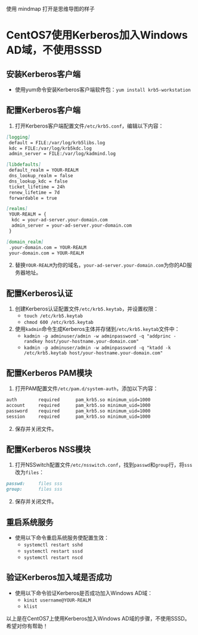 使用 mindmap 打开是思维导图的样子


# CentOS7使用Kerberos加入Windows AD域，不使用SSSD

## 安装Kerberos客户端
- 使用yum命令安装Kerberos客户端软件包：`yum install krb5-workstation`

## 配置Kerberos客户端
1. 打开Kerberos客户端配置文件`/etc/krb5.conf`，编辑以下内容：
```markdown
[logging]
 default = FILE:/var/log/krb5libs.log
 kdc = FILE:/var/log/krb5kdc.log
 admin_server = FILE:/var/log/kadmind.log

[libdefaults]
 default_realm = YOUR-REALM
 dns_lookup_realm = false
 dns_lookup_kdc = false
 ticket_lifetime = 24h
 renew_lifetime = 7d
 forwardable = true

[realms]
 YOUR-REALM = {
  kdc = your-ad-server.your-domain.com
  admin_server = your-ad-server.your-domain.com
 }

[domain_realm]
 .your-domain.com = YOUR-REALM
 your-domain.com = YOUR-REALM
```
2. 替换`YOUR-REALM`为你的域名，`your-ad-server.your-domain.com`为你的AD服务器地址。

## 配置Kerberos认证
1. 创建Kerberos认证配置文件`/etc/krb5.keytab`，并设置权限：
   - `touch /etc/krb5.keytab`
   - `chmod 600 /etc/krb5.keytab`
2. 使用`kadmin`命令生成Kerberos主体并存储到`/etc/krb5.keytab`文件中：
   - `kadmin -p adminuser/admin -w adminpassword -q "addprinc -randkey host/your-hostname.your-domain.com"`
   - `kadmin -p adminuser/admin -w adminpassword -q "ktadd -k /etc/krb5.keytab host/your-hostname.your-domain.com"`

## 配置Kerberos PAM模块
1. 打开PAM配置文件`/etc/pam.d/system-auth`，添加以下内容：
```markdown
auth        required      pam_krb5.so minimum_uid=1000
account     required      pam_krb5.so minimum_uid=1000
password    required      pam_krb5.so minimum_uid=1000
session     required      pam_krb5.so minimum_uid=1000
```
2. 保存并关闭文件。

## 配置Kerberos NSS模块
1. 打开NSSwitch配置文件`/etc/nsswitch.conf`，找到`passwd`和`group`行，将`sss`改为`files`：
```markdown
passwd:     files sss
group:      files sss
```
2. 保存并关闭文件。

## 重启系统服务
- 使用以下命令重启系统服务使配置生效：
  - `systemctl restart sshd`
  - `systemctl restart sssd`
  - `systemctl restart nscd`

## 验证Kerberos加入域是否成功
- 使用以下命令验证Kerberos是否成功加入Windows AD域：
  - `kinit username@YOUR-REALM`
  - `klist`

以上是在CentOS7上使用Kerberos加入Windows AD域的步骤，不使用SSSD。希望对你有帮助！
